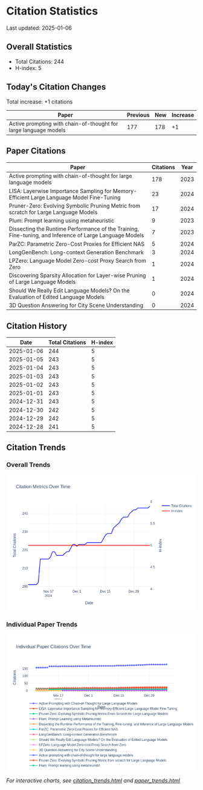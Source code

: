 # Citation Statistics

Last updated: 2025-01-06

## Overall Statistics
- Total Citations: 244
- H-index: 5

## Today's Citation Changes 

Total increase: +1 citations

| Paper | Previous | New | Increase |
| ----- | --------- | --- | -------- |
| Active prompting with chain-of-thought for large language models | 177 | 178 | +1 |

## Paper Citations

| Paper | Citations | Year |
| ----- | --------- | ---- |
| Active prompting with chain-of-thought for large language models | 178 | 2023 |
| LISA: Layerwise Importance Sampling for Memory-Efficient Large Language Model Fine-Tuning | 23 | 2024 |
| Pruner-Zero: Evolving Symbolic Pruning Metric from scratch for Large Language Models | 17 | 2024 |
| Plum: Prompt learning using metaheuristic | 9 | 2023 |
| Dissecting the Runtime Performance of the Training, Fine-tuning, and Inference of Large Language Models | 7 | 2023 |
| ParZC: Parametric Zero-Cost Proxies for Efficient NAS | 5 | 2024 |
| LongGenBench: Long-context Generation Benchmark | 3 | 2024 |
| LPZero: Language Model Zero-cost Proxy Search from Zero | 1 | 2024 |
| Discovering Sparsity Allocation for Layer-wise Pruning of Large Language Models | 1 | 2024 |
| Should We Really Edit Language Models? On the Evaluation of Edited Language Models | 0 | 2024 |
| 3D Question Answering for City Scene Understanding | 0 | 2024 |

## Citation History

| Date | Total Citations | H-index |
| ---- | --------------- | ------- |
| 2025-01-06 | 244 | 5 |
| 2025-01-05 | 243 | 5 |
| 2025-01-04 | 243 | 5 |
| 2025-01-03 | 243 | 5 |
| 2025-01-02 | 243 | 5 |
| 2025-01-01 | 243 | 5 |
| 2024-12-31 | 243 | 5 |
| 2024-12-30 | 242 | 5 |
| 2024-12-29 | 242 | 5 |
| 2024-12-28 | 241 | 5 |

## Citation Trends

### Overall Trends
![Citation Trends](citation_trends.png)

### Individual Paper Trends
![Paper Trends](paper_trends.png)

*For interactive charts, see [citation_trends.html](citation_trends.html) and [paper_trends.html](paper_trends.html)*